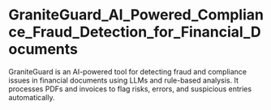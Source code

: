 # GraniteGuard_AI_Powered_Compliance_Fraud_Detection_for_Financial_Documents
GraniteGuard is an AI-powered tool for detecting fraud and compliance issues in financial documents using LLMs and rule-based analysis. It processes PDFs and invoices to flag risks, errors, and suspicious entries automatically.
